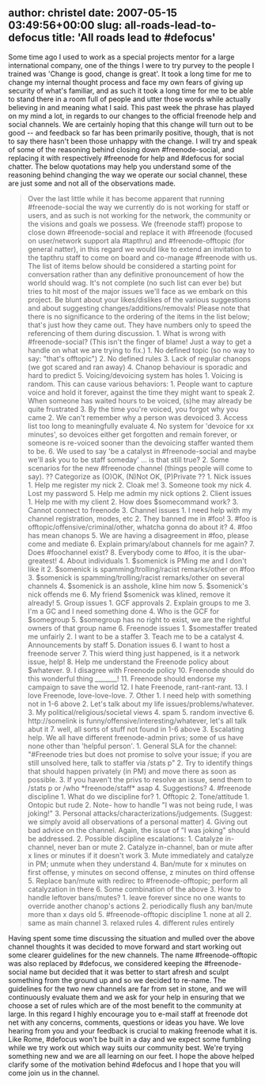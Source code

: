 author: christel
date: 2007-05-15 03:49:56+00:00
slug: all-roads-lead-to-defocus
title: 'All roads lead to #defocus'
---

Some time ago I used to work as a special projects mentor for a large international company, one of the things I were to try purvey to the people I trained was 'Change is good, change is great'. It took a long time for me to change my internal thought process and face my own fears of giving up security of what's familiar, and as such it took a long time for me to be able to stand there in a room full of people and utter those words while actually believing in and meaning what I said.
This past week the phrase has played on my mind a lot, in regards to our changes to the official freenode help and social channels.
We are certainly hoping that this change will turn out to be good -- and feedback so far has been primarily positive, though, that is not to say there hasn't been those unhappy with the change.
I will try and speak of some of the reasoning behind closing down #freenode-social, and replacing it with respectively #freenode for help and #defocus for social chatter.  The below quotations may help you understand some of the reasoning behind changing the way we operate our social channel, these are just some and not all of the observations made.


<blockquote>Over the last little while it has become apparent that running #freenode-social the way we currently do is not working for staff or users, and as such is not working for the network, the community or the visions and goals we possess.
We (freenode staff) propose to close down #freenode-social and replace it with #freenode (focused on user/network support ala #tapthru) and #freenode-offtopic (for general natter), in this regard we would like to extend an invitation to the tapthru staff to come on board and co-manage #freenode with us.
The list of items below should be considered a starting point for conversation rather than any definitive pronouncement of how the world should wag. It's not complete (no such list can ever be) but tries to hit most of the major issues we'll face as we embark on this project. Be blunt about your likes/dislikes of the various suggestions and about suggesting changes/additions/removals! Please note that there is no significance to the ordering of the items in the list below; that's just how they came out. They have numbers only to speed the referencing of them during discussion.
1. What is wrong with #freenode-social? (This isn't the finger of blame! Just a way to get a handle on what we are trying to fix.)
1. No defined topic (so no way to say: "that's offtopic")
2. No defined rules
3. Lack of regular chanops (we got scared and ran away)
4. Chanop behaviour is sporadic and hard to predict
5. Voicing/devoicing system has holes
1. Voicing is random. This can cause various behaviors:
1. People want to capture voice and hold it forever, against the time they might want to speak
2. When someone has waited hours to be voiced, (s)he may already be quite frustrated
3. By the time you're voiced, you forgot why you came
2. We can't remember why a person was devoiced
3. Access list too long to meaningfully evaluate
4. No system for 'devoice for xx minutes', so devoices either get forgotten and remain forever, or someone is re-voiced sooner than the devoicing staffer wanted them to be.
6. We used to say 'be a catalyst in #freenode-social and maybe we'll ask you to be staff someday' ... is that still true?
2. Some scenarios for the new #freenode channel (things people will come to say). ?? Categorize as (O)OK, (N)Not OK, (P)Private ??
1. Nick issues
1. Help me register my nick
2. Cloak me!
3. Someone took my nick
4. Lost my password
5. Help me admin my nick options
2. Client issues
1. Help me with my client
2. How does $somecommand work?
3. Cannot connect to freenode
3. Channel issues
1. I need help with my channel registration, modes, etc
2. They banned me in #foo!
3. #foo is offtopic/offensive/criminal/other, whatcha gonna do about it?
4. #foo has mean chanops
5. We are having a disagreement in #foo, please come and mediate
6. Explain primary/about channels for me again?
7. Does #foochannel exist?
8. Everybody come to #foo, it is the ubar-greatest!
4. About individuals
1. $somenick is PMing me and I don't like it
2. $somenick is spamming/trolling/racist remarks/other on #foo
3. $somenick is spamming/trolling/racist remarks/other on several channels
4. $somenick is an asshole, kline him now
5. $somenick's nick offends me
6. My friend $somenick was klined, remove it already!
5. Group issues
1. GCF approvals
2. Explain groups to me
3. I'm a GC and I need something done
4. Who is the GCF for $somegroup
5. $somegroup has no right to exist, we are the rightful owners of that group name
6. Freenode issues
1. $somestaffer treated me unfairly
2. I want to be a staffer
3. Teach me to be a catalyst
4. Announcements by staff
5. Donation issues
6. I want to host a freenode server
7. This wierd thing just happened, is it a network issue, help!
8. Help me understand the Freenode policy about $whatever.
9. I disagree with Freenode policy
10. Freenode should do this wonderful thing _______!
11. Freenode should endorse my campaign to save the world
12. I hate Freenode, rant-rant-rant.
13. I love Freenode, love-love-love.
7. Other
1. I need help with something not in 1-6 above
2. Let's talk about my life issues/problems/whatever.
3. My political/religious/societal views
4. spam
5. random invective
6. http://somelink is funny/offensive/interesting/whatever, let's all talk abut it
7. well, all sorts of stuff not found in 1-6 above
3. Escalating help. We all have different freenode-admin privs; some of us have none other than 'helpful person'.
1. General SLA for the channel: "#Freenode tries but does not promise to solve your issue; if you are still unsolved here, talk to staffer via /stats p"
2. Try to identify things that should happen privately (in PM) and move there as soon as possible.
3. If you haven't the privs to resolve an issue, send them to /stats p or /who *freenode/staff* asap
4. Suggestions?
4. #freenode discipline
1. What do we discipline for?
1. Offtopic
2. Tone/attitude
1. Ontopic but rude
2. Note- how to handle "I was not being rude, I was joking!"
3. Personal attacks/characterizations/judgements. (Suggest: we simply avoid all observations of a personal matter)
4. Giving out bad advice on the channel. Again, the issue of "I was joking" should be addressed.
2. Possible discipline escalations:
1. Catalyze in-channel, never ban or mute
2. Catalyze in-channel, ban or mute after x lines or minutes if it doesn't work
3. Mute immediately and catalyze in PM; unmute when they understand
4. Ban/mute for x minutes on first offense, y minutes on second offense, z minutes on third offense
5. Replace ban/mute with redirec to #freenode-offtopic; perform all catalyzation in there
6. Some combination of the above
3. How to handle leftover bans/mutes?
1. leave forever since no one wants to override another chanop's actions
2. periodically flush any ban/mute more than x days old
5. #freenode-offtopic discipline
1. none at all
2. same as main channel
3. relaxed rules
4. different rules entirely</blockquote>


Having spent some time discussing the situation and mulled over the above channel thoughts it was decided to move forward and start working out some clearer guidelines for the new channels. The name #freenode-offtopic was also replaced by #defocus, we considered keeping the #freenode-social name but decided that it was better to start afresh and sculpt something from the ground up and so we decided to re-name.
The guidelines for the two new channels are far from set in stone, and we will continuously evaluate them and we ask for your help in ensuring that we choose a set of rules which are of the most benefit to the community at large. In this regard I highly encourage you to e-mail staff at freenode dot net with any concerns, comments, questions or ideas you have. We love hearing from you and your feedback is crucial to making freenode what it is.
Like Rome, #defocus won't be built in a day and we expect some fumbling while we try work out which way suits our community best. We're trying something new and we are all learning on our feet.
I hope the above helped clarify some of the motivation behind #defocus and I hope that you will come join us in the channel.
